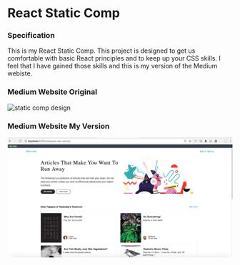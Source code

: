 # React Static Comp

### Specification
This is my React Static Comp. This project is designed to get us comfortable with basic React principles and to keep up your CSS skills. I feel that I have gained those skills and this is my version of the Medium webiste.

### Medium Website Original
![static comp design](https://i.imgur.com/8eQr70q.png)

### Medium Website My Version
![static comp design](./public/screenshot.png)